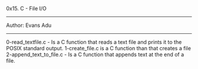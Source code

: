 0x15. C - File I/O
*************************************
Author: Evans Adu
*************************************
0-read_textfile.c - Is a C function that reads a text file and prints it to the POSIX standard output.
1-create_file.c is a C function than that creates a file
2-append_text_to_file.c - Is a C function that appends text at the end of a file.
